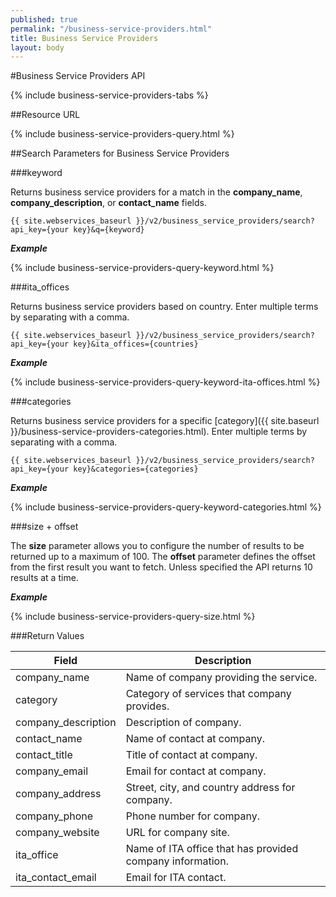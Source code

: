 ```yaml
---
published: true
permalink: "/business-service-providers.html"
title: Business Service Providers
layout: body
---
```


#Business Service Providers API

{% include business-service-providers-tabs %}

##Resource URL

{% include business-service-providers-query.html %}

##Search Parameters for Business Service Providers

###keyword

Returns business service providers for a match in the **company_name**, **company_description**, or **contact_name** fields.

    {{ site.webservices_baseurl }}/v2/business_service_providers/search?api_key={your key}&q={keyword}

**_Example_**

{% include business-service-providers-query-keyword.html %}

###ita_offices

Returns business service providers based on country. Enter multiple terms by separating with a comma.

    {{ site.webservices_baseurl }}/v2/business_service_providers/search?api_key={your key}&ita_offices={countries}

**_Example_**

{% include business-service-providers-query-keyword-ita-offices.html %}

###categories

Returns business service providers for a specific [category]({{ site.baseurl }}/business-service-providers-categories.html). Enter multiple terms by separating with a comma.

    {{ site.webservices_baseurl }}/v2/business_service_providers/search?api_key={your key}&categories={categories}

**_Example_**

{% include business-service-providers-query-keyword-categories.html %}

###size + offset

The **size** parameter allows you to configure the number of results to be returned up to a maximum of 100. The **offset** parameter defines the offset from the first result you want to fetch. Unless specified the API returns 10 results at a time.

**_Example_**

{% include business-service-providers-query-size.html %}

###Return Values

| Field           | Description                                                     |
| --------------- | --------------------------------------------------------------- |
| company_name | Name of company providing the service.
| category | Category of services that company provides.
| company_description | Description of company.
| contact_name | Name of contact at company.
| contact_title | Title of contact at company.
| company_email | Email for contact at company.
| company_address | Street, city, and country address for company.
| company_phone | Phone number for company.
| company_website | URL for company site.
| ita_office | Name of ITA office that has provided company information.
| ita_contact_email | Email for ITA contact.
